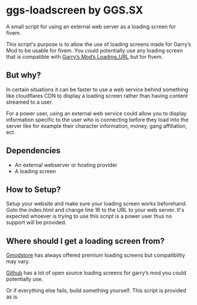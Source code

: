 # ggs-loadscreen by GGS.SX

A small script for using an external web server as a loading screen for fivem.

This script's purpose is to allow the use of loading screens made for Garry’s Mod to be usable for fivem. You could potentially use any loading screen that is compatible with [Garry’s Mod’s Loading_URL](https://wiki.facepunch.com/gmod/Loading_URL) but for fivem.

## But why?

In certain situations it can be faster to use a web service behind something like cloudflares CDN to display a loading screen rather than having content streamed to a user.

For a power user, using an external web service could allow you to display information specific to the user who is connecting before they load into the server like for example their character information, money, gang affiliation, ect. 

## Dependencies

- An external webserver or hosting provider
- A loading screen

## How to Setup?

Setup your website and make sure your loading screen works beforehand. 
Goto the index.html and change line 16 to the URL to your web server.
It's expected whoever is trying to use this script is a power user thus no support will be provided. 

## Where should I get a loading screen from?

[Gmodstore](https://www.gmodstore.com/market/browse?category=web&query=loading%20screen&sortby=new&page=1) has always offered premium loading screens but compatibility may vary. 

[Github](https://github.com) has a lot of open source loading screens for garry’s mod you could potentially use. 

Or if everything else fails, build something yourself. This script is provided as is. 
